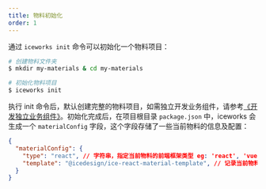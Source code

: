 ```yaml
---
title: 物料初始化
order: 1
---
```


通过 `iceworks init` 命令可以初始化一个物料项目：

```bash
# 创建物料文件夹
$ mkdir my-materials & cd my-materials

# 初始化物料项目
$ iceworks init
```

执行 init 命令后，默认创建完整的物料项目，如需独立开发业务组件，请参考[《开发独立业务组件》](/docs/materials/reference/dev.md)。初始化完成后，在项目根目录 `package.json` 中，iceworks 会生成一个 `materialConfig` 字段，这个字段存储了一些当前物料的信息及配置：

```json
{
  "materialConfig": {
    "type": "react", // 字符串，指定当前物料的前端框架类型 eg: 'react', 'vue', 'angular'，请勿随意更改
    "template": "@icedesign/ice-react-material-template", // 记录当前物料初始化时的物料模版，当添加物料时，将依赖这个值获取物料模版，请勿随意更改
  }
}
```
